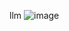 llm
![image](https://github.com/Cyeczp/my_notes/assets/127016516/6c4c3305-0494-47d1-9d2e-447af4a09298)
